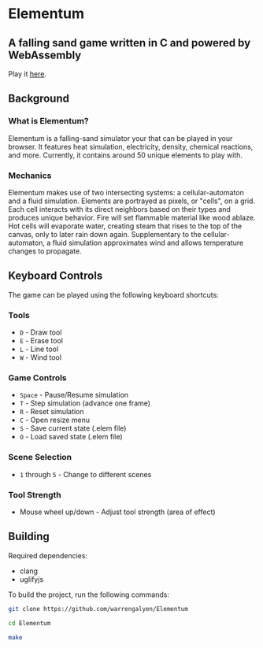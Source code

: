 # Elementum

## A falling sand game written in C and powered by WebAssembly

Play it [here](https://www.mechanikadesign.com/games/elementum/).

## Background

### What is Elementum?

Elementum is a falling-sand simulator your that can be played in your browser. It features heat simulation, electricity, density, chemical reactions, and more. Currently, it contains around 50
unique elements to play with.

### Mechanics

Elementum makes use of two intersecting systems: a cellular-automaton and a fluid simulation. Elements are portrayed as pixels, or "cells", on a grid. Each cell interacts with its direct neighbors based on their types and produces unique behavior. Fire will set flammable material like wood ablaze. Hot cells will evaporate water, creating steam that rises to the top of the canvas, only to later rain down again. Supplementary to the cellular-automaton, a fluid simulation approximates wind and allows temperature changes to propagate.

## Keyboard Controls

The game can be played using the following keyboard shortcuts:

### Tools
- `D` - Draw tool
- `E` - Erase tool
- `L` - Line tool
- `W` - Wind tool

### Game Controls
- `Space` - Pause/Resume simulation
- `T` - Step simulation (advance one frame)
- `R` - Reset simulation
- `C` - Open resize menu
- `S` - Save current state (.elem file)
- `O` - Load saved state (.elem file)

### Scene Selection
- `1` through `5` - Change to different scenes

### Tool Strength
- Mouse wheel up/down - Adjust tool strength (area of effect)

## Building

Required dependencies:
- clang
- uglifyjs

To build the project, run the following commands:

```bash
git clone https://github.com/warrengalyen/Elementum
```

```bash
cd Elementum
```

```bash
make
```
